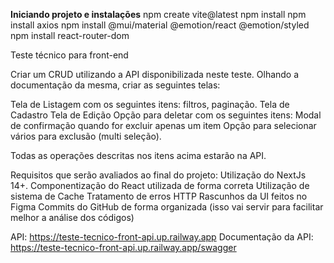 **Iniciando projeto e instalações**
npm create vite@latest
npm install
npm install axios
npm install @mui/material @emotion/react @emotion/styled
npm install react-router-dom

Teste técnico para front-end

Criar um CRUD utilizando a API disponibilizada neste teste. Olhando a documentação da mesma, criar as seguintes telas:

Tela de Listagem com os seguintes itens: filtros, paginação.
Tela de Cadastro
Tela de Edição
Opção para deletar com os seguintes itens: Modal de confirmação quando for excluir apenas um item
Opção para selecionar vários para exclusão (multi seleção). 

Todas as operações descritas nos itens acima estarão na API.

Requisitos que serão avaliados ao final do projeto:
Utilização do NextJs 14+.
Componentização do React utilizada de forma correta
Utilização de sistema de Cache
Tratamento de erros HTTP
Rascunhos da UI feitos no Figma
Commits do GitHub de forma organizada (isso vai servir para facilitar melhor a análise dos códigos)



API: https://teste-tecnico-front-api.up.railway.app
Documentação da API: https://teste-tecnico-front-api.up.railway.app/swagger
